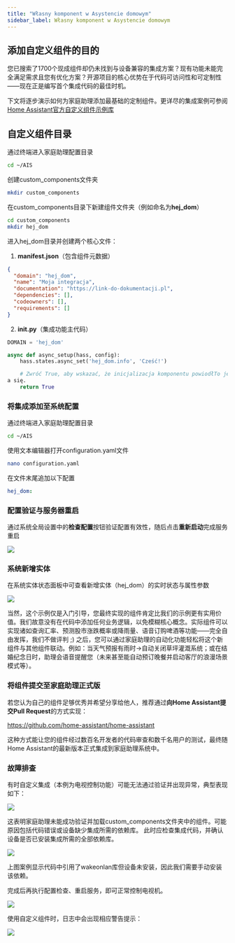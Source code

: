 ```yaml
---
title: "Własny komponent w Asystencie domowym"
sidebar_label: Własny komponent w Asystencie domowym
---
```


## 添加自定义组件的目的

您已搜索了1700个现成组件却仍未找到与设备兼容的集成方案？现有功能未能完全满足需求且您有优化方案？开源项目的核心优势在于代码可访问性和可定制性——现在正是编写首个集成代码的最佳时机。

下文将逐步演示如何为家庭助理添加最基础的定制组件。更详尽的集成案例可参阅<a href="https://github.com/home-assistant/example-custom-config/tree/master/custom_components/" target="_blank">Home Assistant官方自定义组件示例库</a>

## 自定义组件目录

通过终端进入家庭助理配置目录

```bash
cd ~/AIS
```

创建custom_components文件夹

```bash
mkdir custom_components
```

在custom_components目录下新建组件文件夹（例如命名为**hej_dom**）

```bash
cd custom_components
mkdir hej_dom
```

进入hej_dom目录并创建两个核心文件：

1. **manifest.json**（包含组件元数据）

```json
{
  "domain": "hej_dom",
  "name": "Moja integracja",
  "documentation": "https://link-do-dokumentacji.pl",
  "dependencies": [],
  "codeowners": [],
  "requirements": []
}
```

2. **__init__.py**（集成功能主代码）

```python
DOMAIN = 'hej_dom'

async def async_setup(hass, config):
    hass.states.async_set('hej_dom.info', 'Cześć!')

    # Zwróć True, aby wskazać, że inicjalizacja komponentu powiodłTo jest całkiem proste — wprowadzimy Cię w ten proces krok po kroku.
a się.
    return True
```

### 将集成添加至系统配置

通过终端进入家庭助理配置目录

```bash
cd ~/AIS
```

使用文本编辑器打开configuration.yaml文件

```bash
nano configuration.yaml
```

在文件末尾追加以下配置

```yaml
hej_dom:
```

### 配置验证与服务器重启

通过系统全局设置中的**检查配置**按钮验证配置有效性，随后点击**重新启动**完成服务重启

![](/img/en/bramka/faq_sensor_4.png)

### 系统新增实体

在系统实体状态面板中可查看新增实体（hej_dom）的实时状态与属性参数

![](/img/en/bramka/faq_custom_component_1.png)

当然，这个示例仅是入门引导，您最终实现的组件肯定比我们的示例更有实用价值。我们故意没有在代码中添加任何业务逻辑，以免模糊核心概念。实际组件可以实现诸如查询汇率、预测股市涨跌概率或降雨量、语音订购啤酒等功能——完全自由发挥，我们不做评判 ;)
之后，您可以通过家庭助理的自动化功能轻松将这个新组件与其他组件联动。例如：当天气预报有雨时→自动关闭草坪灌溉系统；或在结婚纪念日时，助理会语音提醒您（未来甚至能自动预订晚餐并启动客厅的浪漫场景模式等）。

### 将组件提交至家庭助理正式版

若您认为自己的组件足够优秀并希望分享给他人，推荐通过**向Home Assistant提交Pull Request**的方式实现：

https://github.com/home-assistant/home-assistant

这种方式能让您的组件经过数百名开发者的代码审查和数千名用户的测试，最终随Home Assistant的最新版本正式集成到家庭助理系统中。

### 故障排查

有时自定义集成（本例为电视控制功能）可能无法通过验证并出现异常，典型表现如下：

![](/img/en/bramka/faq_custom_component_2.png)

这表明家庭助理未能成功验证并加载custom_components文件夹中的组件。可能原因包括代码错误或设备缺少集成所需的依赖库。
此时应检查集成代码，并确认设备是否已安装集成所需的全部依赖库。

![](/img/en/bramka/faq_custom_component_3.png)

上图案例显示代码中引用了wakeonlan库但设备未安装，因此我们需要手动安装该依赖。

完成后再执行配置检查、重启服务，即可正常控制电视机。

![](/img/en/bramka/faq_custom_component_4.png)

使用自定义组件时，日志中会出现相应警告提示：

![](/img/en/bramka/faq_custom_component_5.png)